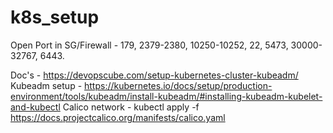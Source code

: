 # k8s_setup

Open Port in SG/Firewall - 179, 2379-2380, 10250-10252, 22, 5473, 30000-32767, 6443.


Doc's - https://devopscube.com/setup-kubernetes-cluster-kubeadm/
Kubeadm setup - https://kubernetes.io/docs/setup/production-environment/tools/kubeadm/install-kubeadm/#installing-kubeadm-kubelet-and-kubectl
Calico network - kubectl apply -f https://docs.projectcalico.org/manifests/calico.yaml


